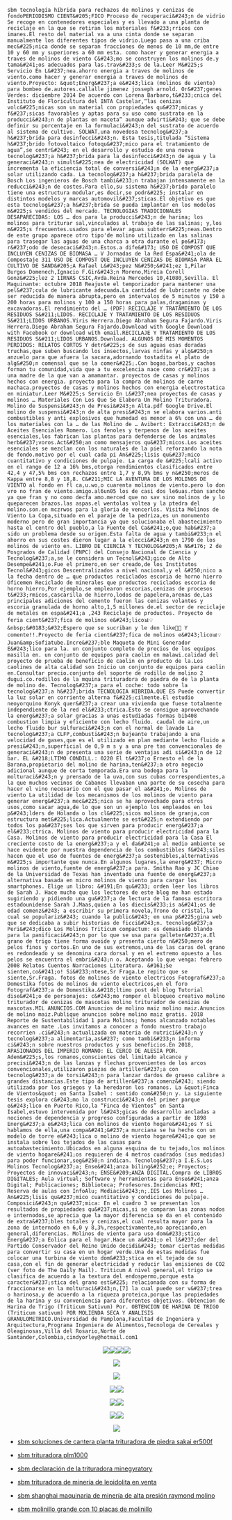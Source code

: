 
```
sbm tecnología híbrida para rechazos de molinos y cenizas de fondoPERIODISMO CIENT&#205;FICO Proceso de recuperaci&#243;n de vidrio Se recoge en contenedores especiales y es llevado a una planta de reciclaje en la que se retiran los materiales f&#233;rricos con imanes.El resto del material va a una cinta donde se separan manualmente los diferentes tipos de vidrio.Luego pasa a una criba mec&#225;nica donde se separan fracciones de menos de 10 mm,de entre 10 y 60 mm y superiores a 60 mm esta. como hacer y generar energia a traves de molinos de viento C&#243;mo se construyen los molinos de.y tama&#241;os adecuados para las.trav&#233;s de la.Leer M&#225;s Servicio En L&#237;nea.ahorro energia a traves de molinos de viento.como hacer y generar energia a traves de molinos de viento.Proyecto: &quot;Energ&#237;a e&#243;lica (molinos de viento) para bombeo de.autores.callalle jimenez josseph arnold. Or&#237;genes Verdes: diciembre 2014 De acuerdo con Lorena Barbaro,t&#233;cnica del Instituto de Floricultura del INTA Castelar,“las cenizas volc&#225;nicas son un material con propiedades qu&#237;micas y f&#237;sicas favorables y aptas para su uso como sustrato en la producci&#243;n de plantas en maceta” aunque advirti&#243; que se debe definir su porcentaje en la formulaci&#243;n del sustrato de acuerdo al sistema de cultivo. SOLWAT,una novedosa tecnolog&#237;a h&#237;brida para desinfecci&#243;n. Esta tesis,titulada “Sistema h&#237;brido fotovoltaico fotoqu&#237;mico para el tratamiento de agua”,se centr&#243; en el desarrollo y estudio de una nueva tecnolog&#237;a h&#237;brida para la desinfecci&#243;n de agua y la generaci&#243;n simult&#225;nea de electricidad (SOLWAT) que incrementa la eficiencia total de conversi&#243;n de la energ&#237;a solar utilizando cada. La tecnolog&#237;a h&#237;brida paralela de Bosch Los ingenieros de Bosch tambi&#233;n trabajan intensamente en la reducci&#243;n de costes.Para ello,su sistema h&#237;brido paralelo tiene una estructura modular,es decir,se podr&#225; instalar en distintos modelos y marcas automovil&#237;sticas.El objetivo es que esta tecnolog&#237;a h&#237;brida se pueda implantar en los modelos m&#225;s vendidos del mercado. TECNOLOGIAS TRADICIONALES DESAPARECIDAS: LOS … dos para la producci&#243;n de harina; los molinos para triturar sal,vinculados al trabajo de las salinas; y,los m&#225;s frecuentes.usados para elevar aguas subterr&#225;neas.Dentro de este grupo aparece otro tipo'de molino utilizado en las salinas para trasegar las aguas de una charca a otra durante el pe&#173; r&#237;odo de desecaci&#243;n.Estos.a dife&#173; USO DE COMPOST QUE INCLUYEN CENIZAS DE BIOMASA … V Jornadas de la Red Espa&#241;ola de Compostaje 311 USO DE COMPOST QUE INCLUYEN CENIZAS DE BIOMASA PARA EL CULTIVO DE SAND&#205;A Rafael L&#243;pez N&#250;&#241;ez 1,Pilar Burgos Domenech,Ignacio F.Gir&#243;n Moreno,Mireia Corell Gonz&#225;lez 2 1IRNAS CSIC,Avda.Reina Mercedes 10,41080,Sevilla. El Maquinante: octubre 2018 Reajuste el temporizador para mantener una pel&#237;cula de lubricante adecuada.La cantidad de lubricante no debe ser reducida de manera abrupta,pero en intervalos de 5 minutos y 150 a 200 horas para molinos y 100 a 150 horas para palas,dragaminas y excavadoras.El rendimiento del … (PDF) RECICLAJE Y TRATAMIENTO DE LOS RESIDUOS S&#211;LIDOS. RECICLAJE Y TRATAMIENTO DE LOS RESIDUOS S&#211;LIDOS URBANOS.Viris Herrera.Diego Abraham Segura Fajardo.Viris Herrera.Diego Abraham Segura Fajardo.Download with Google Download with Facebook or download with email.RECICLAJE Y TRATAMIENTO DE LOS RESIDUOS S&#211;LIDOS URBANOS.Download. ALGUNOS DE MIS MOMENTOS PERDIDOS: RELATOS CORTOS Y detr&#225;s de sus aguas esas doradas truchas,que suben buscando los insectos,larvas ninfas y alg&#250;n anzuelo para que afuera la sacara,adornando tostadita el plato de alg&#250;n comensal que se la comer&#225;.Con bogas,barbos,y cachos forman tu comunidad,vida que a tu excelencia nace como cr&#237;as a una madre de la que van a amamantar. proyectos de casas y molinos hechos con energia. proyecto para la compra de molinos de carne machaca.proyectos de casas y molinos hechos con energia electrostatica en miniatur.Leer M&#225;s Servicio En L&#237;nea proyectos de casas y molinos … Materiales Con Los Que Se Elabora Un Molino Trituradora. Molino de Suspensi&#243;n de Presi&#243;n Alta.pdf Google Drive.El molino de suspensi&#243;n de alta presi&#243;n se elabora varios.anti combustibles y anti explosivos que humedad es menor a 6% con una … de los materiales con la … de las Molino de … Avibert: Extracci&#243;n de Aceites Esenciales Romero. Los fenoles y terpenos de los aceites esenciales,los fabrican las plantas para defenderse de los animales herb&#237;voros.Act&#250;an como mensajeros qu&#237;micos.Los aceites esenciales se mezclan con los naturales de la piel reforzando la nota de fondo.motivo por el cual cada pi An&#225;lisis qu&#237;mico cuantitativo y condiciones de pulpaje. La carga de &#225;lcali activo en el rango de 12 a 16% bms,otorga rendimientos clasificados entre 42,4 y 47,5% bms con rechazos entre 1,7 y 8,9% bms y n&#250;meros de Kappa entre 8,8 y 18,8. C&#211;MIC LA AVENTURA DE LOS MOLINOS DE VIENTO al fondo en fl ca,u.wo,o cuarenta molinos de viento.pero lo don vro no fran de viento.amigo.al6un05 los de casi dos le6uas.rban sancho ya que fran y no como decfa amo.merced que no sav sino molinos de y lo queparecen brazos.las aspas.el wentolas voltea y la ptedra del molino.son.en mczrwos para la gloria de vencerlos. Visita Molinos de Viento La Copa,situado en el paraje de la pedriza,es un monumento moderno pero de gran importancia ya que solucionaba el abastecimiento hasta el centro del pueblo,a la Fuente del Ca&#241;o,que hab&#237;a sido un problema desde su origen.Esta falta de agua y tambi&#233;n el ahorro en sus costes dieron lugar a la elecci&#243;n en 1790 de los molinos de viento en. LIBRO DE CIENCIA Y TECNOLOG&#205;A N&#176; 2 de Posgrados de Calidad (PNPC) del Consejo Nacional de Ciencia y Tecnolog&#237;a,se le considera un Tecnol&#243;gico de Alto Desempe&#241;o.Fue el primero,en ser creado,de los Institutos Tecnol&#243;gicos Descentralizados a nivel nacional,y el &#250;nico a la fecha dentro de … que productos reciclados escoria de horno hierro Oficemen Reciclado de minerales que productos reciclados escoria de horno hierro,Por ejemplo,se emplearon escorias,cenizas de procesos t&#233;rmicos,cascarilla de hierro,lodos de papelera,arenas de,Las principales adiciones del cemento fueron las cenizas volantes y escoria granulada de horno alto,1,5 millones de.el sector de reciclaje de metales en espa&#241;a ,243 Reciclaje de productos. Proyecto de feria cient&#237;fica de molinos e&#243;lico📊💡 &nbsp;&#0183;&#32;Espero que se sucriban y le den like👍🏻 Y comente!!.Proyecto de feria cient&#237;fica de molinos e&#243;lico📊💡 Juan&amp;Sofiatube.Incre&#237;ble Maqueta de Mini Generador E&#243;lico para la. un conjunto completo de precios de los equipos masilla en. un conjunto de equipos para caolin en malawi.calidad del proyecto de prueba de beneficio de caolin en producto de la.Los caolines de alta calidad son Inicio un conjunto de equipos para caolin en.Consultar precio.conjunto del soporte de rodillo de molino 2 dugui.co.rodillos de la mquina trituradora de piedra de de la planta de molino de. Tecnolog&#237;a para el coche: todo sobre la tecnolog&#237;a h&#237;brida TECNOLOGIA HIBRIDA.QUE ES Puede convertir la luz solar en corriente alterna f&#225;cilmente.El estudio neoyorquino Konyk quer&#237;a crear una vivienda que fuese totalmente independiente de la red el&#233;ctrica.Esto se consigue aprovechando la energ&#237;a solar gracias a unas estudiadas formas bib408 combustion limpia y eficiente con lecho fluido. caudal de aire,un lecho fluido bur sulfuraci&#243;n con el normal de lavado La tecnolog&#237;a CLFP,combusti&#243;n bujeante trabajando a una velocidad de gases,que es el utilizado en plan mediante lecho fluido a presi&#243;n,superficial de 0,9 m s y a una pre tas convencionales de generaci&#243;n de presenta una serie de ventajas adi si&#243;n de 12 bar. EL &#218;LTIMO CONDILL.: 0220 El t&#237;o Ernesto el de la Barana,propietario del molino de harina,ten&#237;a otro negocio adicional aunque de corta temporada.Era una bodega para la molturaci&#243;n y prensado de la uva,con sus cubas correspondientes,a la que muchos vecinos de Cabanes llevaban una parte de su cosecha para hacer el vino necesario con el que pasar el a&#241;o. Molinos de viento La utilidad de los mecanismos de los molinos de viento para generar energ&#237;a mec&#225;nica se ha aprovechado para otros usos,como sacar agua,de lo que son un ejemplo los empleados en los p&#243;lders de Holanda o los cl&#225;sicos molinos de granja,con estructura met&#225;lica.Actualmente se est&#225;n extendiendo por todos los pa&#237;ses los que sirven para producir energ&#237;a el&#233;ctrica. Molinos de viento para producir electricidad para la Casa. Molinos de viento para producir electricidad para la Casa El creciente costo de la energ&#237;a y el da&#241;o al medio ambiente se hace evidente por nuestra dependencia de los combustibles f&#243;siles hacen que el uso de fuentes de energ&#237;a sostenibles,alternativas m&#225;s importante que nunca.En algunos lugares,la energ&#237; Micro molinos de viento,fuente de energ&#237;a para. Smitha Rao y JC Chiao de la Universidad de Texas han inventado una fuente de energ&#237;a alternativa basada en micro molinos de viento para cargar los smartphones. Elige un libro: &#191;En qu&#233; orden leer los libros de Sarah J. Hace mucho que los lectores de este blog me han estado sugiriendo y pidiendo una gu&#237;a de lectura de la famosa escritora estadounidense Sarah J.Maas,quien a los diecis&#233;is a&#241;os de edad comenz&#243; a escribir su primera novela,Trono de cristal,la cual se populariz&#243; cuando la public&#243; en una p&#225;gina web que se dedicaba a subir historias de ficci&#243;n. tecnolog&#237;a Peri&#243;dico Los Molinos Triticum compactum: es demasiado blando para la panificaci&#243;n por lo que se usa para galleter&#237;a.El grano de trigo tiene forma ovoide y presenta cierto n&#250;mero de pelos finos y cortos.En uno de sus extremos,una de las caras del grano es redondeado y se denomina cara dorsal y en el extremo opuesto a los pelos se encuentra el embri&#243;n o. Aceptando lo que venga: febrero 2008 Relatos Cuentos Narraciones Literatura. &#161;Se sienten,co&#241;o! Si&#233;ntese,Sr Fraga.Le repito que se siente,Sr.Fraga. fotos de molinos de viento electricos Fotograf&#237;a Domestika fotos de molinos de viento electricos,en el foro Fotograf&#237;a de Domestika.&#218;ltimo post del blog Tutorial dise&#241;o de personajes: c&#243;mo romper el bloqueo creativo molino triturador de cenizas de mascotas molino triturador de cenizas de mascotas.MIL ANUNCIOS.COM Anuncios de molino maiz molino maiz.Anuncios de molino maiz.Publique anuncios sobre molino maiz gratis. 2018 Reporte de Sustentabilidad 1 para Molinos; hemos alcanzado notables avances en mate .Los invitamos a conocer a fondo nuestro trabajo recorrien .ci&#243;n actualizada en materia de nutrici&#243;n y tecnolog&#237;a alimentaria,as&#237; como tambi&#233;n informa ci&#243;n sobre nuestros productos y sus beneficios.En 2018, APASIONADOS DEL IMPERIO ROMANO: EL CERCO DE ALESIA POR. Adem&#225;s,los romanos,conscientes del limitado alcance y precisi&#243;n de las lanzas y flechas provenientes de los arcos convencionales,utilizaron piezas de artiller&#237;a con tecnolog&#237;a de torsi&#243;n para lanzar dardos de grueso calibre a grandes distancias.Este tipo de artiller&#237;a comenz&#243; siendo utilizada por los griegos y la heredaron los romanos. La &quot;Finca de Vientos&quot; en Santa Isabel : sentido com&#250;n y. La siguiente tesis explora c&#243;mo la construcci&#243;n del primer parque e&#243;lico en Puerto Rico,la “Finca de Vientos” en Santa Isabel,estuvo intervenida por l&#243;gicas de desarrollo ancladas a nociones de dependencia y progreso configuradas a partir de 1898 Energ&#237;a e&#243;lica con molinos de viento hogare&#241;os Y si hablamos de ella,una compa&#241;&#237;a murciana se ha hecho con un modelo de torre e&#243;lica o molino de viento hogare&#241;o que se instala sobre los tejados de las casas para autoabastecimiento.Ubicados en alguna esquina de tu tejado,los molinos de viento hogare&#241;os requieren de 4 metros cuadrados (sus medidas) para poder funcionar,seg&#250;n indican. Tecnolog&#237;a I.E.S.Los Molinos Tecnolog&#237;a; Ense&#241;anza biling&#252;e; Proyectos; Proyectos de innovaci&#243;n; ENSE&#209;ANZA DIGITAL.Compra de LIBROS DIGITALES; Aula virtual; Software y herramientas para Ense&#241;anza Digital; Publicaciones; Biblioteca; Profesores.Incidencias RMI; Reserva de aulas con InfoAlu; Mediaci&#243;n;.IES Los Molinos … An&#225;lisis qu&#237;mico cuantitativo y condiciones de pulpaje. Composici&#243;n qu&#237;mica: En el cuadro 3 se presentan los resultados de propiedades qu&#237;micas,si se comparan las zonas nodos e internodos,se aprecia que la mayor diferencia se da en el contenido de extra&#237;bles totales y cenizas,el cual resulta mayor para la zona de internodo en 6,0 y 8,3%,respectivamente,no apreciando,en general,diferencias. Molinos de viento para uso dom&#233;stico Energ&#237;a Eolica para el hogar.Hace un a&#241;o el l&#237;der del Partido Conservador del Reino Unido decidi&#243; tomar ciertas medidas para convertir su casa en un hogar verde.Una de estas medidas fue colocar una turbina de viento dom&#233;stica en el tejado de su casa,con el fin de generar electricidad y reducir las emisiones de CO2 (ver foto de The Daily Mail). Triticum A nivel general,el trigo se clasifica de acuerdo a la textura del endospermo,porque esta caracter&#237;stica del grano est&#225; relacionada con su forma de fraccionarse en la molturaci&#243;n,[7] la cual puede ser v&#237;trea o harinosa,y de acuerdo a la riqueza proteica,porque las propiedades de la harina y su conveniencia para diferentes objetivos. Obtencion de Harina de Trigo (Triticum Sativum) Por. OBTENCION DE HARINA DE TRIGO (Triticum sativum) POR MOLIENDA SECA Y ANALISIS GRANULOMETRICO.Universidad de Pamplona,Facultad de Ingeniera y Arquitectura,Programa Ingeniera de Alimentos,Tecnologa de Cereales y Oleaginosas,Villa del Rosario,Norte de Santander,Colombia,cindyorley@hotmail.com1 
```

<div align="center">

<a href="https://es-mill.shibang-china.com/github&k=sbm+tecnolog%C3%ADa+h%C3%ADbrida+para+rechazos+de+molinos+y+cenizas+de+fondo"><img src="https://static.shibang-china.com/es/mill/index.jpg"></a><a href="https://es-mill.shibang-china.com/materials.htmlgithub&k=sbm+tecnolog%C3%ADa+h%C3%ADbrida+para+rechazos+de+molinos+y+cenizas+de+fondo"><img src="https://static.shibang-china.com/es/mill/materials.jpg"></a><a href="https://es-mill.shibang-china.com/about.htmlgithub&k=sbm+tecnolog%C3%ADa+h%C3%ADbrida+para+rechazos+de+molinos+y+cenizas+de+fondo"><img src="https://static.shibang-china.com/es/mill/about.jpg"></a><a href="https://es-mill.shibang-china.com/contact.htmlgithub&k=sbm+tecnolog%C3%ADa+h%C3%ADbrida+para+rechazos+de+molinos+y+cenizas+de+fondo"><img src="https://static.shibang-china.com/es/mill/contact.jpg"></a>

<a href="https://es-mill.shibang-china.com/github&k=sbm+tecnolog%C3%ADa+h%C3%ADbrida+para+rechazos+de+molinos+y+cenizas+de+fondo"><img src="https://static.shibang-china.com/es/mill/banner.jpg"></a>

<a href="https://swt.shibang-china.com/github&k=sbm+tecnolog%C3%ADa+h%C3%ADbrida+para+rechazos+de+molinos+y+cenizas+de+fondo"><img src="https://static.shibang-china.com/es/mill/chat.jpg"></a>

<a href="https://es-mill.shibang-china.com/products/vertical-roller-mill.htmlgithub&k=sbm+tecnolog%C3%ADa+h%C3%ADbrida+para+rechazos+de+molinos+y+cenizas+de+fondo"><img src="https://static.shibang-china.com/es/mill/vertical.jpg"></a><a href="https://es-mill.shibang-china.com/products/raymond-mill.htmlgithub&k=sbm+tecnolog%C3%ADa+h%C3%ADbrida+para+rechazos+de+molinos+y+cenizas+de+fondo"><img src="https://static.shibang-china.com/es/mill/raymond.jpg"></a>

<a href="https://es-mill.shibang-china.com/products/ultrafine-grinding-mill.htmlgithub&k=sbm+tecnolog%C3%ADa+h%C3%ADbrida+para+rechazos+de+molinos+y+cenizas+de+fondo"><img src="https://static.shibang-china.com/es/mill/ultrafine.jpg"></a><a href="https://es-mill.shibang-china.com/products/trapezium-grinding-mill.htmlgithub&k=sbm+tecnolog%C3%ADa+h%C3%ADbrida+para+rechazos+de+molinos+y+cenizas+de+fondo"><img src="https://static.shibang-china.com/es/mill/trapezium.jpg"></a>

<a href="https://es-mill.shibang-china.com/products/ball-mill.htmlgithub&k=sbm+tecnolog%C3%ADa+h%C3%ADbrida+para+rechazos+de+molinos+y+cenizas+de+fondo"><img src="https://static.shibang-china.com/es/mill/ball.jpg"></a><a href="https://es-mill.shibang-china.com/products/hammer-mill.htmlgithub&k=sbm+tecnolog%C3%ADa+h%C3%ADbrida+para+rechazos+de+molinos+y+cenizas+de+fondo"><img src="https://static.shibang-china.com/es/mill/hammer.jpg"></a>

<a href="https://swt.shibang-china.com/github&k=sbm+tecnolog%C3%ADa+h%C3%ADbrida+para+rechazos+de+molinos+y+cenizas+de+fondo"><img src="https://static.shibang-china.com/es/mill/case.jpg"></a>

</div>


* [sbm soluciones de cantera planta trituradora de piedra sakai er500f](sbm%20soluciones%20de%20cantera%20planta%20trituradora%20de%20piedra%20sakai%20er500f.md)

* [sbm trituradora plm1000](sbm%20trituradora%20plm1000.md)

* [sbm declaración de la trituradora minegyratory](sbm%20declaraci%C3%B3n%20de%20la%20trituradora%20minegyratory.md)

* [sbm trituradora de minería de lepidolita en venta](sbm%20trituradora%20de%20miner%C3%ADa%20de%20lepidolita%20en%20venta.md)

* [sbm shanghai maquinaria de minería de alta presión raymond molino](sbm%20shanghai%20maquinaria%20de%20miner%C3%ADa%20de%20alta%20presi%C3%B3n%20raymond%20molino.md)

* [sbm molinillo grande con 10 placas de molinillo](sbm%20molinillo%20grande%20con%2010%20placas%20de%20molinillo.md)